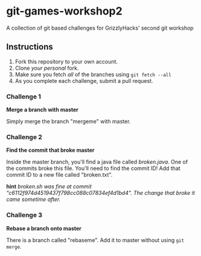 # git-games-workshop2
A collection of git based challenges for GrizzlyHacks' second git workshop

## Instructions

1. Fork this repository to your own account.
2. Clone *your personal* fork.
3. Make sure you fetch *all* of the branches using `git fetch --all`
4. As you complete each challenge, submit a pull request.

### Challenge 1
**Merge a branch with master**

Simply merge the branch "mergeme" with master.

### Challenge 2
**Find the commit that broke master**

Inside the master branch, you'll find a java file called *broken.java*. One of the commits broke this file. You'll need to find the commit ID! Add that commit ID to a new file called "broken.txt".

**hint** *broken.sh was fine at commit "c6112f974d4519437f798cc088c07834ef4d1bd4". The change that broke it came sometime after.*

### Challenge 3
**Rebase a branch onto master**

There is a branch called "rebaseme". Add it to master without using `git merge`.
